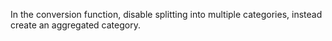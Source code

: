 In the conversion function, disable splitting into multiple categories, instead create an aggregated category.
